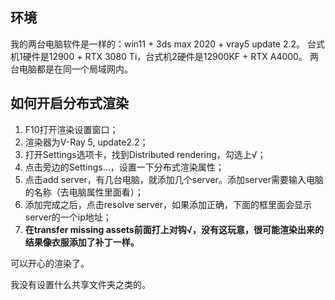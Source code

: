## 环境
我的两台电脑软件是一样的：win11 + 3ds max 2020 + vray5 update 2.2。
台式机1硬件是12900 + RTX 3080 Ti，台式机2硬件是12900KF + RTX A4000。
两台电脑都是在同一个局域网内。

## 如何开启分布式渲染
1. F10打开渲染设置窗口；
2. 渲染器为V-Ray 5, update2.2；
3. 打开Settings选项卡，找到Distributed rendering，勾选上√；
4. 点击旁边的Settings...，设置一下分布式渲染属性；
5. 点击add server，有几台电脑，就添加几个server。添加server需要输入电脑的名称（去电脑属性里面看）；
6. 添加完成之后，点击resolve server，如果添加正确，下面的框里面会显示server的一个ip地址；
7. **在transfer missing assets前面打上对钩√，没有这玩意，很可能渲染出来的结果像衣服添加了补丁一样。**  

可以开心的渲染了。

我没有设置什么共享文件夹之类的。